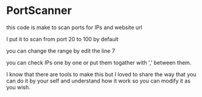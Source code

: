 # PortScanner

this code is make to scan ports for IPs and website url

I put it to scan from port 20 to 100 by default 

you can change the range by edit the line 7 

you can check IPs one by one or put them togather with ',' between them.

I know that there are tools to make this but I loved to share the way that you can do it by your self and understand how it work so you can modify it as you wish.
